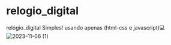 # relogio_digital
 relógio_digital Simples! usando apenas (html-css e javascript)💻
![2023-11-06 (1)](https://github.com/vitorquirino/relogio_digital/assets/104791533/a46d09da-6dd9-4255-9d54-f5b8942eabc7)
